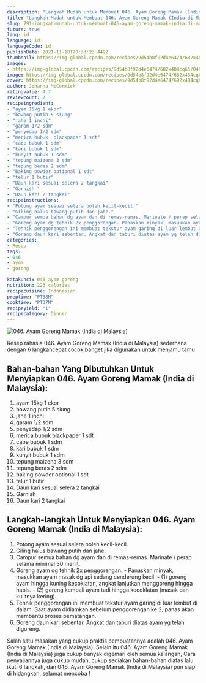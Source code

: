 ```yaml
---
description: "Langkah Mudah untuk Membuat 046. Ayam Goreng Mamak (India di Malaysia) Anti Gagal"
title: "Langkah Mudah untuk Membuat 046. Ayam Goreng Mamak (India di Malaysia) Anti Gagal"
slug: 791-langkah-mudah-untuk-membuat-046-ayam-goreng-mamak-india-di-malaysia-anti-gagal
future: true
lang: id
language: id
languageCode: id
publishDate: 2021-11-18T20:33:23.449Z 
thumbnail: https://img-global.cpcdn.com/recipes/9d54b8f92d4e6474/682x484cq65/046-ayam-goreng-mamak-india-di-malaysia-foto-resep-utama.png
images:
- https://img-global.cpcdn.com/recipes/9d54b8f92d4e6474/682x484cq65/046-ayam-goreng-mamak-india-di-malaysia-foto-resep-utama.png
image: https://img-global.cpcdn.com/recipes/9d54b8f92d4e6474/682x484cq65/046-ayam-goreng-mamak-india-di-malaysia-foto-resep-utama.png
cover: https://img-global.cpcdn.com/recipes/9d54b8f92d4e6474/682x484cq65/046-ayam-goreng-mamak-india-di-malaysia-foto-resep-utama.png
author: Johanna McCormick
ratingvalue: 4.7
reviewcount: 7
recipeingredient:
- "ayam 15kg 1 ekor"
- "bawang putih 5 siung"
- "jahe 1 inchi"
- "garam 1/2 sdm"
- "penyedap 1/2 sdm"
- "merica bubuk  blackpaper 1 sdt"
- "cabe bubuk 1 sdm"
- "kari bubuk 1 sdm"
- "kunyit bubuk 1 sdm"
- "tepung maizena 3 sdm"
- "tepung beras 2 sdm"
- "baking powder optional 1 sdt"
- "telur 1 butir"
- "Daun kari sesuai selera 2 tangkai"
- "Garnish "
- "Daun kari 2 tangkai"
recipeinstructions:
- "Potong ayam sesuai selera boleh kecil-kecil."
- "Giling halus bawang putih dan jahe."
- "Campur semua bahan dg ayam dan di remas-remas. Marinate / perap selama minimal 30 menit."
- "Goreng ayam dg tehnik 2x penggorengan. Panaskan minyak, masukkan ayam masak dg api sedang cenderung kecil.  (1) goreng ayam hingga kuning kecoklatan, angkat lanjutkan menggoreng hingga habis. (2) goreng kembali ayam tadi hingga kecoklatan (masak dan kulitnya kering)."
- "Tehnik penggorengan ini membuat tekstur ayam garing di luar lembut di dalam. Saat ayam didiamkan sebelum penggorengan ke 2, panas akan membantu proses pematangan."
- "Goreng daun kari sebentar. Angkat dan taburi diatas ayam yg telah digoreng."
categories:
- Resep
tags:
- 046
- ayam
- goreng

katakunci: 046 ayam goreng 
nutrition: 223 calories
recipecuisine: Indonesian
preptime: "PT38M"
cooktime: "PT37M"
recipeyield: "1"
recipecategory: Dinner
---
```



![046. Ayam Goreng Mamak (India di Malaysia)](https://img-global.cpcdn.com/recipes/9d54b8f92d4e6474/682x484cq65/046-ayam-goreng-mamak-india-di-malaysia-foto-resep-utama.png)

Resep rahasia 046. Ayam Goreng Mamak (India di Malaysia)  sederhana dengan 6 langkahcepat cocok banget jika digunakan untuk menjamu tamu

<!--inarticleads1-->

## Bahan-bahan Yang Dibutuhkan Untuk Menyiapkan 046. Ayam Goreng Mamak (India di Malaysia):

1. ayam 15kg 1 ekor
1. bawang putih 5 siung
1. jahe 1 inchi
1. garam 1/2 sdm
1. penyedap 1/2 sdm
1. merica bubuk  blackpaper 1 sdt
1. cabe bubuk 1 sdm
1. kari bubuk 1 sdm
1. kunyit bubuk 1 sdm
1. tepung maizena 3 sdm
1. tepung beras 2 sdm
1. baking powder optional 1 sdt
1. telur 1 butir
1. Daun kari sesuai selera 2 tangkai
1. Garnish 
1. Daun kari 2 tangkai



<!--inarticleads2-->

## Langkah-langkah Untuk Menyiapkan 046. Ayam Goreng Mamak (India di Malaysia):

1. Potong ayam sesuai selera boleh kecil-kecil.
1. Giling halus bawang putih dan jahe.
1. Campur semua bahan dg ayam dan di remas-remas. Marinate / perap selama minimal 30 menit.
1. Goreng ayam dg tehnik 2x penggorengan. - Panaskan minyak, masukkan ayam masak dg api sedang cenderung kecil.  - (1) goreng ayam hingga kuning kecoklatan, angkat lanjutkan menggoreng hingga habis. - (2) goreng kembali ayam tadi hingga kecoklatan (masak dan kulitnya kering).
1. Tehnik penggorengan ini membuat tekstur ayam garing di luar lembut di dalam. Saat ayam didiamkan sebelum penggorengan ke 2, panas akan membantu proses pematangan.
1. Goreng daun kari sebentar. Angkat dan taburi diatas ayam yg telah digoreng.




Salah satu masakan yang cukup praktis pembuatannya adalah  046. Ayam Goreng Mamak (India di Malaysia). Selain itu  046. Ayam Goreng Mamak (India di Malaysia)  juga cukup banyak digemari oleh semua kalangan, Cara penyajiannya juga cukup mudah, cukup sediakan bahan-bahan diatas lalu ikuti 6 langkah, dan  046. Ayam Goreng Mamak (India di Malaysia)  pun siap di hidangkan. selamat mencoba !
